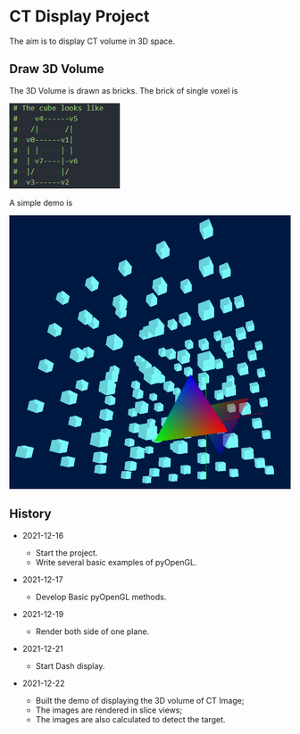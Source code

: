 # CT Display Project

The aim is to display CT volume in 3D space.

## Draw 3D Volume

The 3D Volume is drawn as bricks.
The brick of single voxel is

![pngs-mat3-0](./pngs/mat3-0.png)

A simple demo is

![pngs-mat3-1](./pngs/mat3-1.png)

## History

-   2021-12-16

    -   Start the project.
    -   Write several basic examples of pyOpenGL.

-   2021-12-17

    -   Develop Basic pyOpenGL methods.

-   2021-12-19

    -   Render both side of one plane.

-   2021-12-21

    -   Start Dash display.

-   2021-12-22

    -   Built the demo of displaying the 3D volume of CT Image;
    -   The images are rendered in slice views;
    -   The images are also calculated to detect the target.

